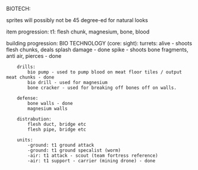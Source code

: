BIOTECH:

sprites will possibly not be 45 degree-ed for natural looks

item progression:
    t1: flesh chunk, magnesium, bone, blood
    

building progression:
    BIO TECHNOLOGY (core: sight):
        turrets:
            alive - shoots flesh chunks, deals splash damage - done
            spike - shoots bone fragments, anti air, pierces - done

        drills:
            bio pump - used to pump blood on meat floor tiles / output meat chunks - done
            bio drill - used for magnesium
            bone cracker - used for breaking off bones off on walls.
        
        defense:
            bone walls - done
            magnesium walls

        distrabution:
            flesh duct, bridge etc
            flesh pipe, bridge etc
        
        units:
            -ground: t1 ground attack
            -ground: t1 ground specalist (worm)
            -air: t1 attack - scout (team fortress reference)
            -air: t1 support - carrier (mining drone) - done